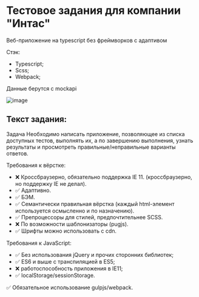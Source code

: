 # Тестовое задания для компании "Интас"

Веб-приложение на typescript без фреймворков с адаптивом

Стэк:
- Typescript;
- Scss;
- Webpack;

Данные берутся с mockapi

![image](https://github.com/ivandnlv/test-for-intas/assets/91759945/9737a184-6fd8-46c0-b95c-3eeb19f1405b)

## Текст задания:

Задача
Необходимо написать приложение, позволяющее из списка доступных тестов, выполнять их,
а по завершению выполнения, узнать результаты и просмотреть правильные/неправильные варианты ответов.

Требования к вёрстке:
- ❌ Кроссбраузерно, обязательно поддержка IE 11. (кроссбраузерно, но поддержку IE не делал).
- ✅ Адаптивно.
- ✅ БЭМ.
- ✅ Семантически правильная вёрстка (каждый html-элемент используется осмысленно и по назначению).
- ✅ Препроцессоры для стилей, предпочтительнее SCSS.
- ❌ По возможности шаблонизаторы (pugjs).
- ✅ Шрифты можно использовать с cdn.

Требования к JavaScript:
- ✅ Без использования jQuery и прочих сторонних библиотек;
- ✅ ES6 и выше с транспиляцией в ES5;
- ❌ работоспособность приложения в IE11;
- ✅ localStorage/sessionStorage.

✅ Обязательное использование gulpjs/webpack.
